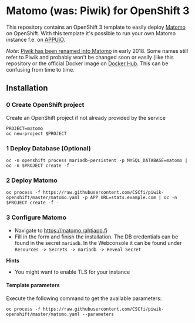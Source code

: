 # Matomo (was: Piwik) for OpenShift 3

This repository contains an OpenShift 3 template to easily deploy [Matomo](https://matomo.org/)
on OpenShift. With this template it's possible to run your own Matomo
instance f.e. on [APPUiO](https://appuio.ch/).

*Note*: [Piwik has been renamed into Matomo](https://matomo.org/blog/2018/01/piwik-is-now-matomo/)
in early 2018. Some names still refer to Piwik and probably won't be changed
soon or easily (like this repository or the official Docker image on
[Docker Hub](https://hub.docker.com/_/piwik/). This can be confusing from
time to time.

## Installation

### 0 Create OpenShift project

Create an OpenShift project if not already provided by the service

```
PROJECT=matomo
oc new-project $PROJECT
```

### 1 Deploy Database (Optional)

```
oc -n openshift process mariadb-persistent -p MYSQL_DATABASE=matomo | oc -n $PROJECT create -f -
```

### 2 Deploy Matomo

```
oc process -f https://raw.githubusercontent.com/CSCfi/piwik-openshift/master/matomo.yaml -p APP_URL=stats.example.com | oc -n $PROJECT create -f -

```

### 3 Configure Matomo

* Navigate to https://matomo.rahtiapp.fi
* Fill in the form and finish the installation. The DB credentials can be 
  found in the secret `mariadb`. In the Webconsole it can be found under
  `Resources -> Secrets -> mariadb -> Reveal Secret`

**Hints**

* You might want to enable TLS for your instance

#### Template parameters

Execute the following command to get the available parameters:

```
oc process -f https://raw.githubusercontent.com/CSCfi/piwik-openshift/master/matomo.yaml --parameters
```
